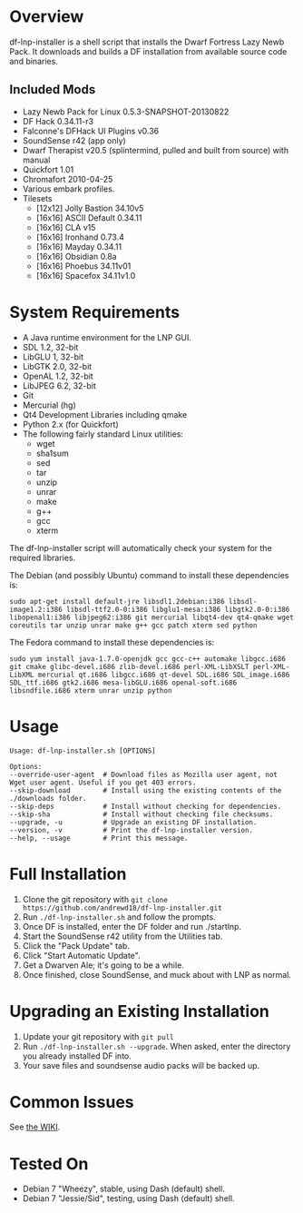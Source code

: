 Overview
========

df-lnp-installer is a shell script that installs the Dwarf Fortress Lazy Newb Pack. It downloads and builds a DF installation from available source code and binaries.

Included Mods
-------------

* Lazy Newb Pack for Linux 0.5.3-SNAPSHOT-20130822
* DF Hack 0.34.11-r3
* Falconne's DFHack UI Plugins v0.36
* SoundSense r42 (app only)
* Dwarf Therapist v20.5 (splintermind, pulled and built from source) with manual
* Quickfort 1.01
* Chromafort 2010-04-25
* Various embark profiles.
* Tilesets
  - [12x12] Jolly Bastion 34.10v5
  - [16x16] ASCII Default 0.34.11
  - [16x16] CLA v15
  - [16x16] Ironhand 0.73.4
  - [16x16] Mayday 0.34.11
  - [16x16] Obsidian 0.8a
  - [16x16] Phoebus 34.11v01
  - [16x16] Spacefox 34.11v1.0


System Requirements
===================

* A Java runtime environment for the LNP GUI.
* SDL 1.2, 32-bit
* LibGLU 1, 32-bit
* LibGTK 2.0, 32-bit
* OpenAL 1.2, 32-bit
* LibJPEG 6.2, 32-bit
* Git
* Mercurial (hg)
* Qt4 Development Libraries including qmake
* Python 2.x (for Quickfort)
* The following fairly standard Linux utilities:
  - wget
  - sha1sum
  - sed
  - tar
  - unzip
  - unrar
  - make
  - g++
  - gcc
  - xterm

The df-lnp-installer script will automatically check your system for the required libraries.

The Debian (and possibly Ubuntu) command to install these dependencies is:
```
sudo apt-get install default-jre libsdl1.2debian:i386 libsdl-image1.2:i386 libsdl-ttf2.0-0:i386 libglu1-mesa:i386 libgtk2.0-0:i386 libopenal1:i386 libjpeg62:i386 git mercurial libqt4-dev qt4-qmake wget coreutils tar unzip unrar make g++ gcc patch xterm sed python
```

The Fedora command to install these dependencies is:
```
sudo yum install java-1.7.0-openjdk gcc gcc-c++ automake libgcc.i686 git cmake glibc-devel.i686 zlib-devel.i686 perl-XML-LibXSLT perl-XML-LibXML mercurial qt.i686 libgcc.i686 qt-devel SDL.i686 SDL_image.i686 SDL_ttf.i686 gtk2.i686 mesa-libGLU.i686 openal-soft.i686 libsndfile.i686 xterm unrar unzip python
```

Usage
=====

```
Usage: df-lnp-installer.sh [OPTIONS]

Options:
--override-user-agent  # Download files as Mozilla user agent, not Wget user agent. Useful if you get 403 errors.
--skip-download        # Install using the existing contents of the ./downloads folder.
--skip-deps            # Install without checking for dependencies.
--skip-sha             # Install without checking file checksums.
--upgrade, -u          # Upgrade an existing DF installation.
--version, -v          # Print the df-lnp-installer version.
--help, --usage        # Print this message.
```

Full Installation
=================

1. Clone the git repository with `git clone https://github.com/andrewd18/df-lnp-installer.git`
2. Run `./df-lnp-installer.sh` and follow the prompts.
3. Once DF is installed, enter the DF folder and run ./startlnp.
4. Start the SoundSense r42 utility from the Utilities tab.
5. Click the "Pack Update" tab.
6. Click "Start Automatic Update".
7. Get a Dwarven Ale; it's going to be a while.
8. Once finished, close SoundSense, and muck about with LNP as normal.

Upgrading an Existing Installation
==================================

1. Update your git repository with `git pull`
2. Run `./df-lnp-installer.sh --upgrade`. When asked, enter the directory you already installed DF into.
3. Your save files and soundsense audio packs will be backed up.

Common Issues
=============
See [the WIKI](https://github.com/andrewd18/df-lnp-installer/wiki).

Tested On
=========

* Debian 7 "Wheezy", stable, using Dash (default) shell.
* Debian 7 "Jessie/Sid", testing, using Dash (default) shell.
